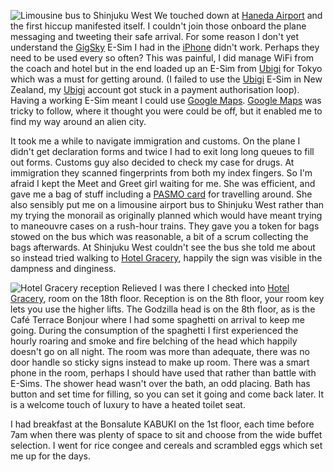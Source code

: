 ![Limousine bus to Shinjuku West](IMG_0634.jpg)
We touched down at [Haneda Airport](http://www.haneda-airport.jp/inter/en/)
and the first hiccup manifested itself. I couldn't
join those onboard the plane messaging and tweeting their safe arrival. For some reason I
don't yet understand the [GigSky](https://www.gigsky.com/) E-Sim I had in the [iPhone](https://www.apple.com/iphone/) didn't work. Perhaps they need to
be used every so often? This was painful, I did manage WiFi from the coach and hotel
but in the end loaded up an E-Sim from [Ubigi](https://www.ubigi.com/) for Tokyo which was a must for getting around.
(I failed to use the [Ubigi](https://www.ubigi.com/) E-Sim in New Zealand, my [Ubigi](https://www.ubigi.com/) account got stuck in a payment
authorisation loop).
Having a working E-Sim meant I could use [Google Maps](https://www.google.com/maps).
[Google Maps](https://www.google.com/maps) was tricky to follow, where it thought you were could be off, but it enabled me
to find my way around an alien city.

It took me a while to navigate immigration and customs.  On the plane I didn't get
declaration forms and twice I had to exit long long queues to fill out forms. Customs guy also
decided to check my case for drugs. At immigration they scanned fingerprints from both
my index fingers. So I'm afraid I kept the Meet and Greet girl waiting for me. She was
efficient, and gave me a bag of stuff including a [PASMO card](https://www.pasmo.co.jp/visitors/en/normalpasmo/) for
travelling around. She also sensibly put me on a limousine airport bus to Shinjuku West rather than
my trying the monorail as originally planned which would have meant trying to maneouvre
cases on a rush-hour trains. They gave you a token for bags stowed on the bus which was
reasonable, a bit of a scrum collecting the bags afterwards. At Shinjuku West couldn't see the bus she told me about so
instead tried walking to [Hotel Gracery](https://shinjuku.gracery.com/),
happily the sign was visible in the dampness and
dinginess.

![Hotel Gracery reception](IMG_0639.jpg)
Relieved I was there I checked into [Hotel Gracery](https://shinjuku.gracery.com/), room on the 18th floor. Reception is
on the 8th floor, your room key lets you use the higher lifts. The Godzilla head is on the
8th floor, as is the Caf&eacute; Terrace Bonjour where I had some spaghetti on arrival to keep me going.
During the consumption of the spaghetti I first experienced the hourly roaring and
smoke and fire belching of the head which happily doesn't go on all night.
The room was more than adequate, there was no door handle so sticky signs instead to
make up room. There was a smart phone in the room, perhaps I should have used that rather
than battle with E-Sims. The shower head wasn't over the bath, an odd placing.
Bath has button and set time for filling, so you can set it going and come back later.
It is a welcome touch of luxury to have a heated toilet seat.

I had breakfast at the Bonsalute KABUKI on the 1st floor, each time before 7am when
there was plenty of space to sit and choose from the wide buffet selection. I went for
rice congee and cereals and scrambled eggs which set me up for the days.

